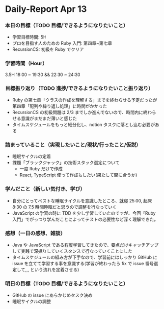 # Daily-Report Apr 13

### 本日の目標（TODO 目標/できるようになりたいこと）

- 学習目標時間: 5H
- プロを目指す人のための Ruby 入門: 第四章~第七章
- RecursionCS: 初級を Ruby でクリア

### 学習時間（Hour）

3.5H
18:00 ~ 19:30 && 22:30 ~ 24:30

### 目標振り返り（TODO 進捗/できるようになりたいこと振り返り）

- Ruby の第七章「クラスの作成を理解する」までを終わらせる予定だったが第四章「配列や繰り返し処理」に時間がかかった
- RecursionCS の初級問題は 2/3 までしか進んでないので、時間内に終わらせる意識がまだまだ薄いと感じた
- タイムスケジュールをもっと細分化し、notion タスクに落とし込む必要がある

### 詰まっていること（実現したいこと/現状/行ったこと/仮説）

- 睡眠サイクルの定着
- 課題「ブラックジャック」の技術スタック選定について
  - 一度 Ruby だけで作成
  - React, TypeScript 使って作成もしたい(果たして間に合うか)

### 学んだこと（新しい気付き、学び）

- 自分にとってベストな睡眠サイクルを意識したところ、就寝 25:00, 起床 8:30 の 7.5 時間睡眠だと思うので調整を行なっていく
- JavaScript の学習の時に TDD を少し学習していたのですが、今回「Ruby 入門」でがっつり学んだことによってテストの必要性など深く理解できた。

### 感想（一日の感想、雑談）

- Java や JavaScript である程度学習してきたので、要点だけキャッチアップして実践で深掘りしていくスタンスで行なっていくことにした
- タイムスケジュールの組み方が下手なので、学習前にはしっかり GitHub に issue を立てて学習する事を意識する(学習が終わったら fix で issue 番号選定して,,, という流れを定着させる)

### 明日の目標（TODO 目標/できるようになりたいこと）

- GitHub の issue にあらかじめタスク決め
- 睡眠サイクルの調整

